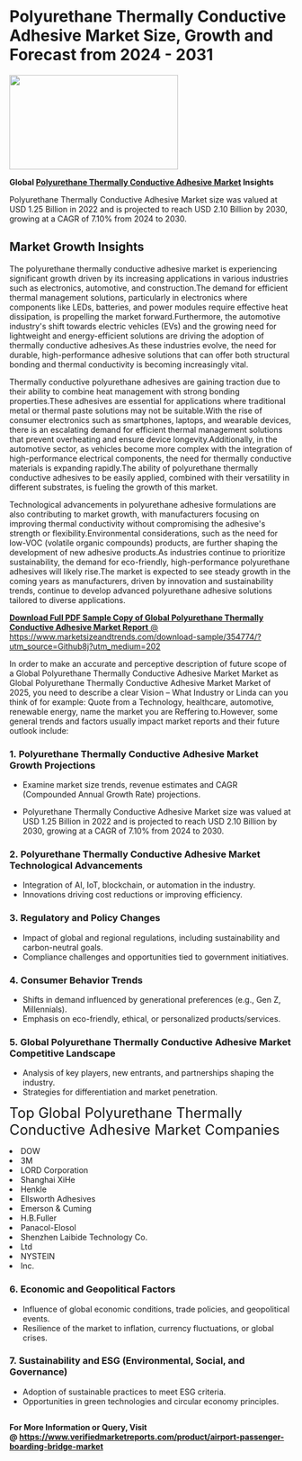 <H1>Polyurethane Thermally Conductive Adhesive Market Size, Growth and Forecast from 2024 - 2031</H1><img class="aligncenter size-medium wp-image-584254" src="https://thirdeyenews.in/wp-content/uploads/2024/09/Global-Market-Research-300x168.jpeg" alt="" width="300" height="168" /><p><strong>Global&nbsp;<a href="https://www.marketsizeandtrends.com/download-sample/354774/?utm_source=Github8j?utm_medium=202">Polyurethane Thermally Conductive Adhesive Market</a> Insights</strong></p><p>Polyurethane Thermally Conductive Adhesive Market size was valued at USD 1.25 Billion in 2022 and is projected to reach USD 2.10 Billion by 2030, growing at a CAGR of 7.10% from 2024 to 2030.</p><p><h2>Market Growth Insights</h2> <p>The polyurethane thermally conductive adhesive market is experiencing significant growth driven by its increasing applications in various industries such as electronics, automotive, and construction.The demand for efficient thermal management solutions, particularly in electronics where components like LEDs, batteries, and power modules require effective heat dissipation, is propelling the market forward.Furthermore, the automotive industry's shift towards electric vehicles (EVs) and the growing need for lightweight and energy-efficient solutions are driving the adoption of thermally conductive adhesives.As these industries evolve, the need for durable, high-performance adhesive solutions that can offer both structural bonding and thermal conductivity is becoming increasingly vital.</p> <p><a href="#"></a></p> <p>Thermally conductive polyurethane adhesives are gaining traction due to their ability to combine heat management with strong bonding properties.These adhesives are essential for applications where traditional metal or thermal paste solutions may not be suitable.With the rise of consumer electronics such as smartphones, laptops, and wearable devices, there is an escalating demand for efficient thermal management solutions that prevent overheating and ensure device longevity.Additionally, in the automotive sector, as vehicles become more complex with the integration of high-performance electrical components, the need for thermally conductive materials is expanding rapidly.The ability of polyurethane thermally conductive adhesives to be easily applied, combined with their versatility in different substrates, is fueling the growth of this market.<p>Technological advancements in polyurethane adhesive formulations are also contributing to market growth, with manufacturers focusing on improving thermal conductivity without compromising the adhesive's strength or flexibility.Environmental considerations, such as the need for low-VOC (volatile organic compounds) products, are further shaping the development of new adhesive products.As industries continue to prioritize sustainability, the demand for eco-friendly, high-performance polyurethane adhesives will likely rise.The market is expected to see steady growth in the coming years as manufacturers, driven by innovation and sustainability trends, continue to develop advanced polyurethane adhesive solutions tailored to diverse applications.</p> <p><a href="#"></p><p><span class=""><strong>Download Full PDF Sample Copy of Global Polyurethane Thermally Conductive Adhesive Market Report</strong> @ <a href="https://www.marketsizeandtrends.com/download-sample/354774/?utm_source=Github8j?utm_medium=202" target="_blank">https://www.marketsizeandtrends.com/download-sample/354774/?utm_source=Github8j?utm_medium=202</a></span></p><p>In order to make an accurate and perceptive description of future scope of a Global&nbsp;Polyurethane Thermally Conductive Adhesive Market Market as Global&nbsp;Polyurethane Thermally Conductive Adhesive Market Market of 2025, you need to describe a clear Vision &ndash; What Industry or Linda can you think of for example: Quote from a Technology, healthcare, automotive, renewable energy, name the market you are Reffering to.However, some general trends and factors usually impact market reports and their future outlook include:</p><h3>1.&nbsp;<strong>Polyurethane Thermally Conductive Adhesive Market Growth Projections</strong></h3><ul><li>Examine market size trends, revenue estimates and CAGR (Compounded Annual Growth Rate) projections.</li><li><p>Polyurethane Thermally Conductive Adhesive Market size was valued at USD 1.25 Billion in 2022 and is projected to reach USD 2.10 Billion by 2030, growing at a CAGR of 7.10% from 2024 to 2030.</p></li></ul><h3>2.&nbsp;<strong>Polyurethane Thermally Conductive Adhesive Market Technological Advancements</strong></h3><ul><li>Integration of AI, IoT, blockchain, or automation in the industry.</li><li>Innovations driving cost reductions or improving efficiency.</li></ul><h3>3.&nbsp;<strong>Regulatory and Policy Changes</strong></h3><ul><li>Impact of global and regional regulations, including sustainability and carbon-neutral goals.</li><li>Compliance challenges and opportunities tied to government initiatives.</li></ul><h3>4.&nbsp;<strong>Consumer Behavior Trends</strong></h3><ul><li>Shifts in demand influenced by generational preferences (e.g., Gen Z, Millennials).</li><li>Emphasis on eco-friendly, ethical, or personalized products/services.</li></ul><h3>5.&nbsp;<strong>Global Polyurethane Thermally Conductive Adhesive Market Competitive Landscape</strong></h3><ul><li>Analysis of key players, new entrants, and partnerships shaping the industry.</li><li>Strategies for differentiation and market penetration.</li></ul><p data-pm-slice="1 1 []"><span style="color: inherit; font-family: inherit; font-size: 25px;">Top Global Polyurethane Thermally Conductive Adhesive Market Companies</span></p><div class="" data-test-id=""><p><li>DOW</li><li> 3M</li><li> LORD Corporation</li><li> Shanghai XiHe</li><li> Henkle</li><li> Ellsworth Adhesives</li><li> Emerson & Cuming</li><li> H.B.Fuller</li><li> Panacol-Elosol</li><li> Shenzhen Laibide Technology Co.</li><li> Ltd</li><li> NYSTEIN</li><li> Inc.</li></p></div><h3>6.&nbsp;<strong>Economic and Geopolitical Factors</strong></h3><ul><li>Influence of global economic conditions, trade policies, and geopolitical events.</li><li>Resilience of the market to inflation, currency fluctuations, or global crises.</li></ul><h3>7.&nbsp;<strong>Sustainability and ESG (Environmental, Social, and Governance)</strong></h3><ul><li>Adoption of sustainable practices to meet ESG criteria.</li><li>Opportunities in green technologies and circular economy principles.</li></ul><h2><strong style="font-size: 14px;">For More Information or Query, Visit @&nbsp;</strong><a style="background-color: #ffffff; font-size: 14px;" href="https://www.marketsizeandtrends.com/report/polyurethane-thermally-conductive-adhesive-market/" target="_blank">https://www.verifiedmarketreports.com/product/airport-passenger-boarding-bridge-market</a></h2>